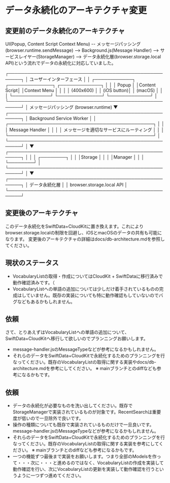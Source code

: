 # データ永続化のアーキテクチャ変更

## 変更前のデータ永続化のアーキテクチャ
UI(Popup, Content Script Context Menu) -- メッセージパッシング (browser.runtime.sendMessage) --> Background.js(Message Handler) --> サービスレイヤー(StorageManager) --> データ永続化層(browser.storage.local API)という流れでデータの永続化に対応していました。

┌──────────────────────────────────────────────────────┐
│                 ユーザーインターフェース                │
│  ┌────────────┐  ┌──────────────┐  ┌─────────────┐ │
│  │   Popup    │  │Content Script│  │Context Menu │ │
│  │  (400x600) │  │  (iOS button)│  │   (macOS)   │ │
│  └────────────┘  └──────────────┘  └─────────────┘ │
└──────────────────────────────────────────────────────┘
                            │
                    メッセージパッシング
                    (browser.runtime)
                            ▼
┌──────────────────────────────────────────────────────┐
│              Background Service Worker                │
│  ┌──────────────────────────────────────────────┐   │
│  │            Message Handler                    │   │
│  │    メッセージを適切なサービスにルーティング        │   │
│  └──────────────────────────────────────────────┘   │
└──────────────────────────────────────────────────────┘
                            │
                            ▼
┌──────────────────────────────────────────────────────┐
│                                                      │
│                                         ┌────────┐   │
│                                         │Storage │   │
│                                         │Manager │   │
│                                         └────────┘   │
└──────────────────────────────────────────────────────┘
                            │
                            ▼
┌──────────────────────────────────────────────────────┐
│                  データ永続化層                        │
│              browser.storage.local API                │
└──────────────────────────────────────────────────────┘

## 変更後のアーキテクチャ
このデータ永続化をSwiftData+CloudKitに置き換えます。これによりbrowser.storage.localの制限を回避し、iOSとmacOSのデータの共有も可能になります。
変更後のアーキテクチャの詳細はdocs/db-architecture.mdを参照してください。



## 現状のステータス
* VocabularyListの取得・作成についてはCloudKit + SwiftDataに移行済みで動作確認済みです。（
* VocabularyListへの単語の追加については少しだけ着手されているものの完成はしていません。既存の実装についても特に動作確認もしていないのでバグなどもあるかもしれません。

## 依頼
さて、とりあえずはVocabularyListへの単語の追加について、SwiftData+CloudKitへ移行して欲しいのでプランニングお願いします。

* message-handler.jsのMessageTypeなどが参考になるかもしれません。
* それらのデータをSwiftData+CloudKitで永続化するためのプランニングを行なってください。既存のVocabularyListの取得に関する実装やdocs/db-architecture.mdを参考にしてください。
※ mainブランチとのdiffなども参考になるかもです。


## 依頼
* データの永続化が必要なものを洗い出してください。既存でStorageManagerで実装されているものが対象です。RecentSearchは重要度が低いので一旦除外で良いです。
* 操作の種類についても既存で実装されているものだけで一旦良いです。message-handler.jsのMessageTypeなどが参考になるかもしれません。
* それらのデータをSwiftData+CloudKitで永続化するためのプランニングを行なってください。既存のVocabularyListの取得に関する実装を参考にしてください。
※ mainブランチとのdiffなども参考になるかもです。
* 一つの機能ずつ最後まで実装をお願いします。つまり全部のModelsを作って・・・次に・・・と進めるのではなく、VocabularyListの作成を実装して動作確認を行い、次にVocabularyListの更新を実装して動作確認を行うというように一つずつ進めてください。
